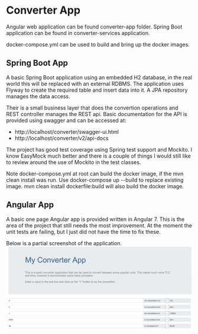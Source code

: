 # Converter App
Angular web application can be found converter-app folder. Spring Boot application can be found in converter-services application.

docker-compose.yml can be used to build and bring up the docker images.

## Spring Boot App
A basic Spring Boot application using an embedded H2 database, in the real world this will be replaced with an external RDBMS. The application uses Flyway to create the required table and insert data into it. A JPA repository manages the data access.

Their is a small business layer that does the convertion operations and REST controller manages the REST api.
Basic documentation for the API is provided using swagger and can be accessed at:
* http://localhost/converter/swagger-ui.html
* http://localhost/converter/v2/api-docs

The project has good test coverage using Spring test support and Mockito. I know EasyMock much better and there is a couple of things I would still like to review around the use of Mockito in the test classes.

Note docker-compose.yml at root can build the docker image, if the mvn clean install was run. Use docker-compose up --build to replace existing image.
mvn clean install dockerfile:build will also build the docker image.

## Angular App
A basic one page Angular app is provided written in Angular 7. This is the area of the project that still needs the most improvement. At the moment the unit tests are failing, but I just did not have the time to fix these.

Below is a partial screenshot of the application.
![Converter Application Screenshot](screenshot.png "Converter Application Screenshot")
